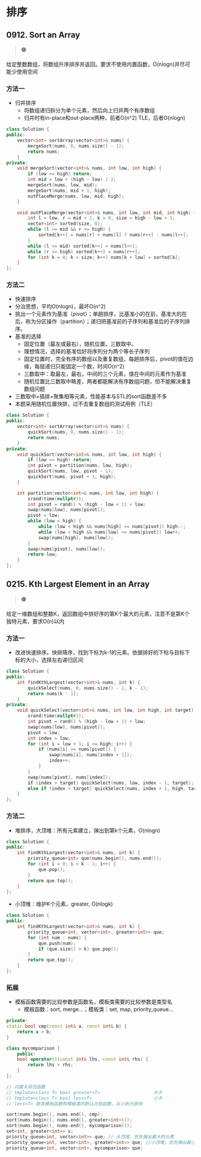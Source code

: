 # 排序

## 0912. Sort an Array

> :orange_circle:

给定整数数组，将数组升序排序并返回。要求不使用内置函数，O(nlogn)并尽可能少使用空间

### 方法一

* 归并排序 
	*  将数组递归拆分为单个元素，然后向上归并两个有序数组
	*  归并时有in-place和out-place两种，前者O(n^2) TLE，后者O(nlogn)
```cpp
class Solution {
public:
    vector<int> sortArray(vector<int>& nums) {
        mergeSort(nums, 0, nums.size() - 1);
        return nums;
    }
private:
    void mergeSort(vector<int>& nums, int low, int high) {
        if (low >= high) return;
        int mid = low + (high - low) / 2;
        mergeSort(nums, low, mid);
        mergeSort(nums, mid + 1, high);
        outPlaceMerge(nums, low, mid, high);
    }

    void outPlaceMerge(vector<int>& nums, int low, int mid, int high) {
        int l = low, r = mid + 1, k = 0, size = high - low + 1;
        vector<int> sorted(size, 0);
        while (l <= mid && r <= high) {
            sorted[k++] = nums[r] < nums[l] ? nums[r++] : nums[l++];
        }
        while (l <= mid) sorted[k++] = nums[l++];
        while (r <= high) sorted[k++] = nums[r++];
        for (int k = 0; k < size; k++) nums[k + low] = sorted[k];
    }
};
```
### 方法二

*  快速排序
  *  分治思想，平均O(nlogn)，最坏O(n^2)
  *  挑出一个元素作为基准（pivot）；单趟排序，比基准小的在前，基准大的在后，称为分区操作（partition）；递归把基准前的子序列和基准后的子序列排序。
  * 基准的选择
  	*  固定位置（最左或最右），随机位置，三数取中。
  	*  理想情况，选择的基准恰好将序列分为两个等长子序列
  	*  固定位置时，完全有序的数组以及重复数组，每趟排序后，pivot的值在边缘，每层递归只能固定一个数，时间O(n^2)
  	* 三数取中：取最左，最右，中间的三个元素，值在中间的元素作为基准
  	* 随机位置比三数取中略差，两者都能解决有序数组问题，但不能解决重复数组问题
  * 三数取中+插排+聚集相等元素，性能基本与STL的sort函数差不多
*  本题采用随机位置快排，过不去重复数组的测试用例（TLE）

```cpp
class Solution {
public:
    vector<int> sortArray(vector<int>& nums) {
        quickSort(nums, 0, nums.size() - 1);
        return nums;
    }
private:
    void quickSort(vector<int>& nums, int low, int high) {
        if (low >= high) return;
        int pivot = partition(nums, low, high);
        quickSort(nums, low, pivot - 1);
        quickSort(nums, pivot + 1, high);
    }

    int partition(vector<int>& nums, int low, int high) {
        srand(time(nullptr));
        int pivot = rand() % (high - low + 1) + low;
        swap(nums[low], nums[pivot]);
        pivot = low;
        while (low < high) {
            while (low < high && nums[high] >= nums[pivot]) high--;
            while (low < high && nums[low] <= nums[pivot]) low++;
            swap(nums[high], nums[low]);
        }
        swap(nums[pivot], nums[low]);
        return low;
    }
};
```

## 0215. Kth Largest Element in an Array

> :orange_circle:

给定一维数组和整数K，返回数组中排好序的第K个最大的元素，注意不是第K个独特元素，要求O(n)以内

### 方法一

* 改进快速排序。快排降序，找到下标为k-1的元素。依据排好的下标与目标下标的大小，选择左右递归区间

```cpp
class Solution {
public:
    int findKthLargest(vector<int>& nums, int k) {
        quickSelect(nums, 0, nums.size() - 1, k - 1);
        return nums[k - 1];
    }
private:
    void quickSelect(vector<int>& nums, int low, int high, int target) {
        srand(time(nullptr));
        int pivot = rand() % (high - low + 1) + low;
        swap(nums[low], nums[pivot]);
        pivot = low;
        int index = low;
        for (int i = low + 1; i <= high; i++) {
            if (nums[i] >= nums[pivot]) {
                swap(nums[i], nums[index + 1]);
                index++;
            }
        }
        swap(nums[pivot], nums[index]);
        if (index > target) quickSelect(nums, low, index - 1, target);
        else if (index < target) quickSelect(nums, index + 1, high, target);
    }
};
```

### 方法二

- 堆排序，大顶堆：所有元素建立，弹出到第k个元素，O(nlogn)

```cpp
class Solution {
public:
    int findKthLargest(vector<int>& nums, int k) {
        priority_queue<int> que(nums.begin(), nums.end());
        for (int i = 0; i < k - 1; i++) {
            que.pop();
        }
        return que.top();
    }
};
```
* 小顶堆：维护K个元素，greater<int>, O(nlogk)

```cpp
class Solution {
public:
    int findKthLargest(vector<int>& nums, int k) {
        priority_queue<int, vector<int>, greater<int>> que;
        for (int num : nums) {
            que.push(num);
            if (que.size() > k) que.pop();
        }
        return que.top();
    }
};
```

### 拓展

* 模板函数需要的比较参数是函数名，模板类需要的比较参数是类型名
  * 模板函数：sort, merge...；模板类：set, map, priority_queue...

```cpp
private:
static bool cmp(const int& a, const int& b) {
    return a > b;
}

class mycomparison {
    public:
    bool operator()(const int& lhs, const int& rhs) {
        return lhs > rhs;  
    }
};

// 内置关系仿函数
// tmplate<class T> bool greater<T>                    大于
// tmplate<class T> bool less<T>                       小于
// less<T> 是各模板函数和模板类的默认比较函数，从小到大排序

sort(nums.begin(), nums.end(), cmp);
sort(nums.begin(), nums.end(), greater<int>());
sort(nums.begin(), nums.end(), mycomparison());
set<int, greater<int>> s;
priority_queue<int, vector<int>> que; // 大顶堆，优先弹出最大的元素
priority_queue<int, vector<int>, greater<int>> que; //小顶堆，优先弹出最小的元素
priority_queue<int, vector<int>, mycomparison> que;
```

